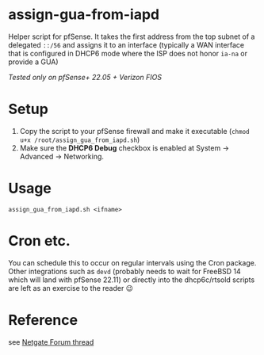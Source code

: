 # assign-gua-from-iapd

Helper script for pfSense. It takes the first address from the top subnet of a delegated `::/56` and assigns it to an interface (typically a WAN interface that is configured in DHCP6 mode where the ISP does not honor `ia-na` or provide a GUA)

_Tested only on pfSense+ 22.05 + Verizon FIOS_

# Setup

1. Copy the script to your pfSense firewall and make it executable (`chmod u+x /root/assign_gua_from_iapd.sh`)
2. Make sure the **DHCP6 Debug** checkbox is enabled at System → Advanced → Networking.

# Usage

```shell
assign_gua_from_iapd.sh <ifname>
```

# Cron etc.

You can schedule this to occur on regular intervals using the Cron package. Other integrations such as `devd` (probably needs to wait for FreeBSD 14 which will land with pfSense 22.11) or directly into the dhcp6c/rtsold scripts are left as an exercise to the reader 😉

# Reference

see [Netgate Forum thread](https://forum.netgate.com/topic/174980/fios-getting-56-pd-via-dhcp6-but-no-v6-is-assigned-to-wan/)
